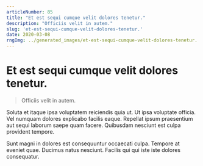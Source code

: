 ```yaml
---
articleNumber: 85
title: "Et est sequi cumque velit dolores tenetur."
description: "Officiis velit in autem."
slug: 'et-est-sequi-cumque-velit-dolores-tenetur.'
date: 2020-03-08
rngImg: ../generated_images/et-est-sequi-cumque-velit-dolores-tenetur..jpg
---
```


# Et est sequi cumque velit dolores tenetur.

> Officiis velit in autem.

Soluta et itaque ipsa voluptatem reiciendis quia ut. Ut ipsa voluptate officia. Vel numquam dolores explicabo facilis eaque. Repellat ipsum praesentium aut sequi laborum saepe quam facere. Quibusdam nesciunt est culpa provident tempore.
 Sunt magni in dolores est consequuntur occaecati culpa. Tempore at eveniet quae. Ducimus natus nesciunt. Facilis qui qui iste iste dolores consequatur.
